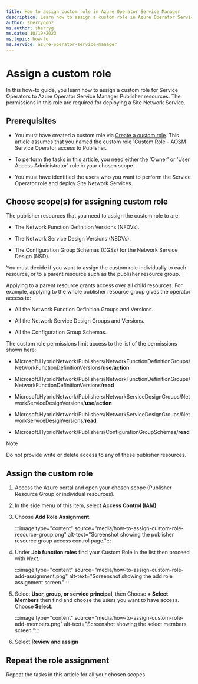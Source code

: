 ```yaml
---
title: How to assign custom role in Azure Operator Service Manager
description: Learn how to assign a custom role in Azure Operator Service Manager.
author: sherrygonz
ms.author: sherryg
ms.date: 10/19/2023
ms.topic: how-to
ms.service: azure-operator-service-manager
---
```


# Assign a custom role

In this how-to guide, you learn how to assign a custom role for Service Operators to Azure Operator Service Manager Publisher resources. The permissions in this role are required for deploying a Site Network Service.

## Prerequisites

- You must have created a custom role via [Create a custom role](how-to-create-custom-role.md).  This article assumes that you named the custom role 'Custom Role - AOSM Service Operator access to Publisher.'

- To perform the tasks in this article, you need either the 'Owner' or 'User Access Administrator' role in your chosen scope.

- You must have identified the users who you want to perform the Service Operator role and deploy Site Network Services.

## Choose scope(s) for assigning custom role

The publisher resources that you need to assign the custom role to are:

- The Network Function Definition Versions (NFDVs).

- The Network Service Design Versions (NSDVs).

- The Configuration Group Schemas (CGSs) for the Network Service Design (NSD).

You must decide if you want to assign the custom role individually to each resource, or to a parent resource such as the publisher resource group. 

Applying to a parent resource grants access over all child resources. For example, applying to the whole publisher resource group gives the operator access to:

- All the Network Function Definition Groups and Versions.

- All the Network Service Design Groups and Versions.

- All the Configuration Group Schemas.

The custom role permissions limit access to the list of the permissions shown here:

- Microsoft.HybridNetwork/Publishers/NetworkFunctionDefinitionGroups/NetworkFunctionDefinitionVersions/**use**/**action**

- Microsoft.HybridNetwork/Publishers/NetworkFunctionDefinitionGroups/NetworkFunctionDefinitionVersions/**read**

- Microsoft.HybridNetwork/Publishers/NetworkServiceDesignGroups/NetworkServiceDesignVersions/**use**/**action**

- Microsoft.HybridNetwork/Publishers/NetworkServiceDesignGroups/NetworkServiceDesignVersions/**read**

- Microsoft.HybridNetwork/Publishers/ConfigurationGroupSchemas/**read**

> [!NOTE]
> Do not provide write or delete access to any of these publisher resources.


## Assign the custom role

1. Access the Azure portal and open your chosen scope (Publisher Resource Group or individual resources).

2. In the side menu of this item, select **Access Control (IAM)**.

3. Choose **Add Role Assignment**.

    :::image type="content" source="media/how-to-assign-custom-role-resource-group.png" alt-text="Screenshot showing the publisher resource group access control page.":::


4. Under **Job function roles** find your Custom Role in the list then proceed with *Next*. 

    :::image type="content" source="media/how-to-assign-custom-role-add-assignment.png" alt-text="Screenshot showing the add role assignment screen.":::


5. Select **User, group, or service principal**, then Choose **+ Select Members** then find and choose the users you want to have access. Choose **Select**.

    :::image type="content" source="media/how-to-assign-custom-role-add-members.png" alt-text="Screenshot showing the select members screen.":::

7. Select **Review and assign**

## Repeat the role assignment

Repeat the tasks in this article for all your chosen scopes.
